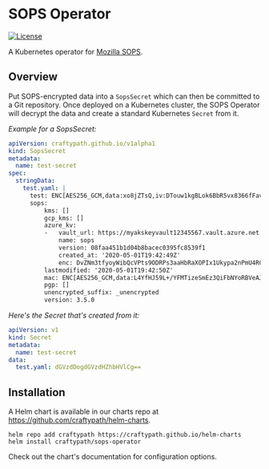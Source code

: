 # SOPS Operator

[![License](https://img.shields.io/badge/License-Apache%202.0-blue.svg)](https://opensource.org/licenses/Apache-2.0)

A Kubernetes operator for [Mozilla SOPS](https://github.com/mozilla/sops).

## Overview

Put SOPS-encrypted data into a `SopsSecret` which can then be committed to a Git repository.
Once deployed on a Kubernetes cluster, the SOPS Operator will decrypt the data and create a standard Kubernetes `Secret` from it.

*Example for a SopsSecret:*

```yaml
apiVersion: craftypath.github.io/v1alpha1
kind: SopsSecret
metadata:
  name: test-secret
spec:
  stringData:
    test.yaml: |
      test: ENC[AES256_GCM,data:xo8jZTsQ,iv:DTouw1kgBLok6BbR5vx8366fFavV70QeCWGNQPhNb9s=,tag:RAjeoNhvGUezdOS4YOorfA==,type:str]
      sops:
          kms: []
          gcp_kms: []
          azure_kv:
          -   vault_url: https://myakskeyvault12345567.vault.azure.net
              name: sops
              version: 08faa451b1d04b8bacec0395fc8539f1
              created_at: '2020-05-01T19:42:49Z'
              enc: DvZNm3tfyoyWibQcVPts9ODRPs3aaHbRaXOPIx1Ukypa2nPmU4RCTchBPUoqscIxDjKpSy9k6A_dfE8XAu8-XrEyuOGCEy-i6Q1OtZSGW1XnWfWXPic5TF7XCVz_08h1My1RzVUr51PPNX9uazCqQeUTfBx05KC1bT3entgfttHp-98uZkZNaI8IUUnPGCH8bZzthsXRSvRQpbZcNoOW3y04pLAVYN3xVSOdDWQSElmntg_t7eVdCsmj4iXrC-J80VPU6BoZetcsQhOLjAhXHEYMOP7fqjd2bXob59Ad8rblUDwwtcZrku5lF_LVvAKGBURxockQXmEuVAjqha1SyA
          lastmodified: '2020-05-01T19:42:50Z'
          mac: ENC[AES256_GCM,data:L4YfHJ59L+/YFMTizeSmEz3QiFbNYoRBVeAJNbHOCUU0W7Iv/WfGnZuNnG5c3gOELYafc812CxCFHYwoLK0bLxOd+KHwGp5IBZ7zqrg91e04V/7Tc3iEYCE3YuTQZ56XMeSSKsct7HT7jxzmVMjW0ozJ06vzQCEC/Ljsl2NfFNs=,iv:RiBXtk6Gpc/MZvDRaGKlvA8A0K7E7bGdhs8tVa6LL5w=,tag:hwnh954tiRC/VBp6LQ6nPg==,type:str]
          pgp: []
          unencrypted_suffix: _unencrypted
          version: 3.5.0
```

*Here's the Secret that's created from it:*

```yaml
apiVersion: v1
kind: Secret
metadata:
  name: test-secret
data:
  test.yaml: dGVzdDogdGVzdHZhbHVlCg==
```

## Installation

A Helm chart is available in our charts repo at https://github.com/craftypath/helm-charts.

```console
helm repo add craftypath https://craftypath.github.io/helm-charts
helm install craftypath/sops-operator
```

Check out the chart's documentation for configuration options.
